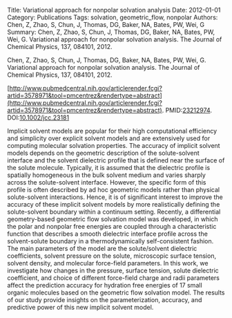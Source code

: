 Title: Variational approach for nonpolar solvation analysis
Date: 2012-01-01
Category: Publications
Tags: solvation, geometric_flow, nonpolar
Authors: Chen, Z, Zhao, S, Chun, J, Thomas, DG, Baker, NA, Bates, PW, Wei, G
Summary: Chen, Z, Zhao, S, Chun, J, Thomas, DG, Baker, NA, Bates, PW, Wei, G. Variational approach for nonpolar solvation analysis. The Journal of Chemical Physics, 137, 084101, 2012. 

Chen, Z, Zhao, S, Chun, J, Thomas, DG, Baker, NA, Bates, PW, Wei, G. Variational approach for nonpolar solvation analysis. The Journal of Chemical Physics, 137, 084101, 2012. 

[http://www.pubmedcentral.nih.gov/articlerender.fcgi?artid=3578971&tool=pmcentrez&rendertype=abstract](http://www.pubmedcentral.nih.gov/articlerender.fcgi?artid=3578971&tool=pmcentrez&rendertype=abstract). PMID:[23212974](http://www.ncbi.nlm.nih.gov/pubmed/23212974). DOI:[10.1002/jcc.23181](http://dx.doi.org/10.1002/jcc.23181)

Implicit solvent models are popular for their high computational efficiency and simplicity over explicit solvent models and are extensively used for computing molecular solvation properties. The accuracy of implicit solvent models depends on the geometric description of the solute-solvent interface and the solvent dielectric profile that is defined near the surface of the solute molecule. Typically, it is assumed that the dielectric profile is spatially homogeneous in the bulk solvent medium and varies sharply across the solute-solvent interface. However, the specific form of this profile is often described by ad hoc geometric models rather than physical solute-solvent interactions. Hence, it is of significant interest to improve the accuracy of these implicit solvent models by more realistically defining the solute-solvent boundary within a continuum setting. Recently, a differential geometry-based geometric flow solvation model was developed, in which the polar and nonpolar free energies are coupled through a characteristic function that describes a smooth dielectric interface profile across the solvent-solute boundary in a thermodynamically self-consistent fashion. The main parameters of the model are the solute/solvent dielectric coefficients, solvent pressure on the solute, microscopic surface tension, solvent density, and molecular force-field parameters. In this work, we investigate how changes in the pressure, surface tension, solute dielectric coefficient, and choice of different force-field charge and radii parameters affect the prediction accuracy for hydration free energies of 17 small organic molecules based on the geometric flow solvation model. The results of our study provide insights on the parameterization, accuracy, and predictive power of this new implicit solvent model.
